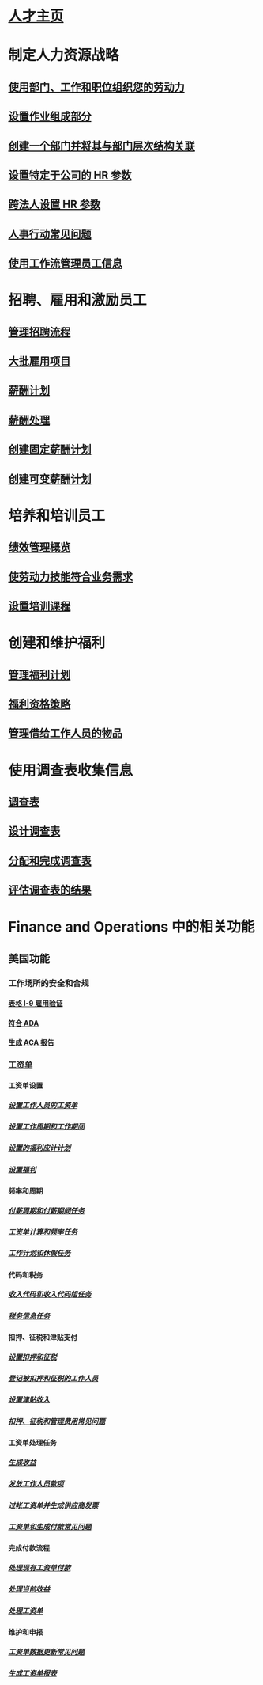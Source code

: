 # [人才主页](index.md)
# 制定人力资源战略
## [使用部门、工作和职位组织您的劳动力](departments-jobs-positions.md)
## [设置作业组成部分](create-job.md)
## [创建一个部门并将其与部门层次结构关联](create-department-add-department-hierarchy.md)
## [设置特定于公司的 HR 参数](set-up-company-specific-hr-parameters.md)
## [跨法人设置 HR 参数](set-up-hr-parameters-across-legal-entities.md)
## [人事行动常见问题](personnel-actions-faq.md)
## [使用工作流管理员工信息](workflow-manage-employee-information.md)
# 招聘、雇用和激励员工
## [管理招聘流程](manage-recruiting-process.md)
## [大批雇用项目](mass-hire-projects.md)
## [薪酬计划](compensation-plans.md)
## [薪酬处理](process-compensation.md)
## [创建固定薪酬计划](create-fixed-compensation-plans.md)
## [创建可变薪酬计划](create-variable-compensation-plans.md)
# 培养和培训员工
## [绩效管理概览](performance-management-overview.md)
## [使劳动力技能符合业务需求](skills.md)
## [设置培训课程](courses.md)
# 创建和维护福利
## [管理福利计划](manage-benefit-program.md)
## [福利资格策略](benefit-eligibility-policies.md)
## [管理借给工作人员的物品](loan-items.md)
# 使用调查表收集信息
## [调查表](questionnaires.md)
## [设计调查表](design-questionnaires.md)
## [分配和完成调查表](distribute-questionnaires.md)
## [评估调查表的结果](evaluate-questionnaire-results.md)

# Finance and Operations 中的相关功能
## 美国功能
### 工作场所的安全和合规
#### [表格 I-9 雇用验证](localizations/noam-usa-form-i-9-verification.md)
#### [符合 ADA](localizations/noam-usa-comply-ada.md)
#### [生成 ACA 报告](generate-aca-reports.md)
### [工资单](localizations/noam-usa-payroll.md)
#### 工资单设置
##### [设置工作人员的工资单](localizations/noam-usa-worker-position-payroll-tasks.md)
##### [设置工作周期和工作期间](localizations/noam-usa-work-cycle-work-period-tasks.md)
##### [设置的福利应计计划](localizations/noam-usa-benefit-accrual-plan-tasks.md)
##### [设置福利](localizations/noam-usa-benefit-set-up-tasks.md)
#### 频率和周期
##### [付薪周期和付薪期间任务](localizations/noam-usa-pay-cycle-pay-period-tasks-sample.md)
##### [工资单计算和频率任务](localizations/noam-usa-payroll-calculation-frequencies-tasks.md)
##### [工作计划和休假任务](localizations/noam-usa-work-schedule-leave-tasks.md)
#### 代码和税务
##### [收入代码和收入代码组任务](localizations/noam-usa-earning-code-group-tasks.md)
##### [税务信息任务](localizations/noam-usa-tax-information-tasks.md)
#### 扣押、征税和津贴支付
##### [设置扣押和征税](localizations/noam-usa-garnishment-tax-levy-set-up-tasks.md)
##### [登记被扣押和征税的工作人员](localizations/noam-usa-garnishment-tax-levy-enrollment-tasks.md)
##### [设置津贴收入](localizations/noam-usa-premium-earning-setup-tasks.md)
##### [扣押、征税和管理费用常见问题](localizations/noam-usa-garnishment-tax-levy-administrative-fees.md)
#### 工资单处理任务
##### [生成收益](localizations/noam-usa-earnings-generation-process.md)
##### [发放工作人员款项](localizations/noam-usa-issue-worker-payments.md)
##### [过帐工资单并生成供应商发票](localizations/noam-usa-post-payroll-generate-vendor-invoices.md)
##### [工资单和生成付款常见问题](localizations/noam-usa-pay-statements-payment-generation-process.md)
#### 完成付款流程
##### [处理现有工资单付款](localizations/noam-usa-existing-payroll-payments.md)
##### [处理当前收益](localizations/noam-usa-existing-earnings.md)
##### [处理工资单](localizations/noam-usa-pay-statements.md)
#### 维护和申报
##### [工资单数据更新常见问题](localizations/noam-usa-payroll-data-updates.md)
##### [生成工资单报表](localizations/noam-usa-generate-payroll-reports.md)
